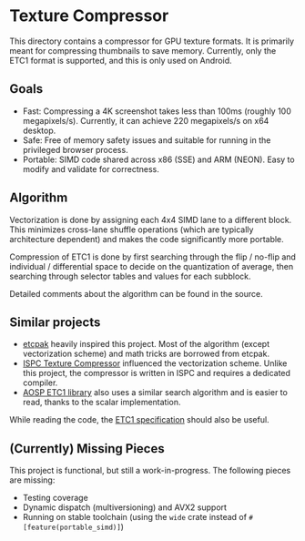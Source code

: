 # Texture Compressor

This directory contains a compressor for GPU texture formats. It is primarily
meant for compressing thumbnails to save memory. Currently, only the ETC1 format
is supported, and this is only used on Android.

## Goals

  * Fast: Compressing a 4K screenshot takes less than 100ms (roughly 100
    megapixels/s). Currently, it can achieve 220 megapixels/s on x64 desktop.
  * Safe: Free of memory safety issues and suitable for running in the
    privileged browser process.
  * Portable: SIMD code shared across x86 (SSE) and ARM (NEON). Easy to modify
    and validate for correctness.

## Algorithm

Vectorization is done by assigning each 4x4 SIMD lane to a different block. This
minimizes cross-lane shuffle operations (which are typically architecture
dependent) and makes the code significantly more portable.

Compression of ETC1 is done by first searching through the flip / no-flip and
individual / differential space to decide on the quantization of average, then
searching through selector tables and values for each subblock.

Detailed comments about the algorithm can be found in the source.

## Similar projects

  * [etcpak][etcpak] heavily inspired this project. Most of the algorithm
    (except vectorization scheme) and math tricks are borrowed from etcpak.
  * [ISPC Texture Compressor][ispctexcomp] influenced the vectorization scheme.
    Unlike this project, the compressor is written in ISPC and requires a
    dedicated compiler.
  * [AOSP ETC1 library][aospetc1] also uses a similar search algorithm and is
    easier to read, thanks to the scalar implementation.

While reading the code, the [ETC1 specification][etc1spec] should also be
useful.

## (Currently) Missing Pieces

This project is functional, but still a work-in-progress. The following pieces
are missing:

  * Testing coverage
  * Dynamic dispatch (multiversioning) and AVX2 support
  * Running on stable toolchain (using the `wide` crate instead of
    `#[feature(portable_simd)]`)

[etcpak]: https://github.com/wolfpld/etcpak
[ispctexcomp]: https://github.com/GameTechDev/ISPCTextureCompressor
[aospetc1]: https://cs.android.com/android/platform/superproject/main/+/main:frameworks/native/opengl/libs/ETC1/
[etc1spec]: https://registry.khronos.org/DataFormat/specs/1.1/dataformat.1.1.html#ETC1
